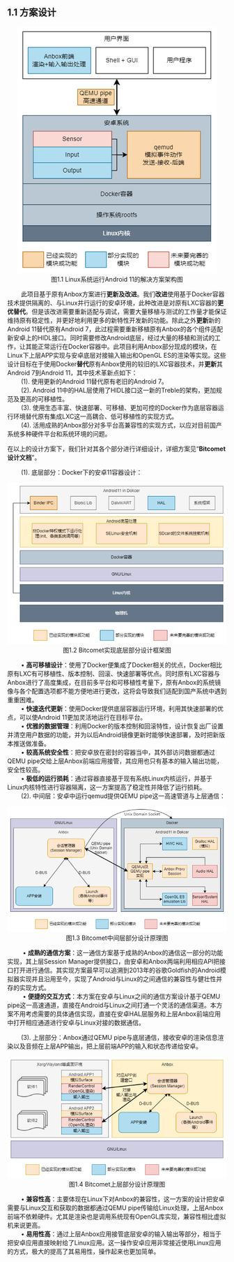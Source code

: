 ## 1.1 方案设计  

<center><img src=images/anbox11.png></center>

<center>图1.1 Linux系统运行Android 11的解决方案架构图</center>

&nbsp;&nbsp;&nbsp;&nbsp;&nbsp;&nbsp;&nbsp;&nbsp;此项目基于原有Anbox方案进行**更新及改进**。我们**改进**使用基于Docker容器技术提供隔离的、与Linux并行运行的安卓环境，此种改进是对原有LXC容器的**更优替代**。但是该改进需要重新适配与调试，需要大量移植与测试的工作量才能保证维持原有稳定性，并更好地利用更多的新特性开发新的功能。除此之外**更新**新的Android 11替代原有Android 7，此过程需要重新移植原有Anbox的各个组件适配新安卓上的HIDL接口。同时需要修改Android底层，经过大量的移植和测试的工作，让其能正常运行在Docker容器中。此项目利用Anbox部分现成的模块，在Linux下上层APP实现与安卓底层对接输入输出和OpenGL ES的渲染等实现。这些设计目标在于使用Docker**替代**原有Anbox使用的较旧的LXC容器技术，并**更新**其Android 7到Android 11，其中技术革新点如下：  
&nbsp;&nbsp;&nbsp;&nbsp;&nbsp;&nbsp;&nbsp;&nbsp;(1). 使用更新的Android 11替代原有老旧的Android 7。  
&nbsp;&nbsp;&nbsp;&nbsp;&nbsp;&nbsp;&nbsp;&nbsp;(2). Android 11中的HAL层使用了HIDL接口这一新的Treble的架构，更加规范及更高的可移植性。  
&nbsp;&nbsp;&nbsp;&nbsp;&nbsp;&nbsp;&nbsp;&nbsp;(3). 使用生态丰富、快速部署、可移植、更加可控的Docker作为底层容器运行环境替代原有集成LXC这一高耦合、低可移植性的实现方式。  
&nbsp;&nbsp;&nbsp;&nbsp;&nbsp;&nbsp;&nbsp;&nbsp;(4). 活用成熟的Anbox部分对多平台高兼容性的实现方式，以应对目前国产系统多种硬件平台和系统环境的问题。  

在以上的设计方案下，我们针对其各个部分进行详细设计，详细方案见“**Bitcomet设计文档**”。

&nbsp;&nbsp;&nbsp;&nbsp;&nbsp;&nbsp;&nbsp;&nbsp;(1). 底层部分：Docker下的安卓11容器设计：  

<center><img src=images/design/Anbox11_in_Docker.png></center>

<center>图1.2 Bitcomet实现底层部分设计框架图</center>

&nbsp;&nbsp;&nbsp;&nbsp;&nbsp;&nbsp;&nbsp;&nbsp;• **高可移植设计**：使用了Docker便集成了Docker相关的优点，Docker相比原有LXC有可移植性、版本控制、回滚、快速部署等优点。同时原有LXC容器与Anbox进行了高度集成，在目前多平台和可移植性考量下，原有Anbox的系统镜像与各个配置选项都不能方便地进行更改，这将会导致我们适配到国产系统中遇到重重困难。  
&nbsp;&nbsp;&nbsp;&nbsp;&nbsp;&nbsp;&nbsp;&nbsp;• **快速迭代更新**：使用Docker提供底层容器运行环境，利用其快速部署的优点，可以使Android 11更加灵活地运行在目标平台。  
&nbsp;&nbsp;&nbsp;&nbsp;&nbsp;&nbsp;&nbsp;&nbsp;• **优雅的数据管理**：利用Docker的版本控制和回滚特性，设计恢复出厂设置并清空用户数据的功能，并为以后Android镜像更新时能够快速部署，及时把新版本推送做准备。  
&nbsp;&nbsp;&nbsp;&nbsp;&nbsp;&nbsp;&nbsp;&nbsp;• **较高系统安全性**：把安卓放在密封的容器当中，其外部访问数据都通过QEMU pipe交给上层Anbox前端应用接管，其应用也只有基本的输入输出功能，安全性较高。  
&nbsp;&nbsp;&nbsp;&nbsp;&nbsp;&nbsp;&nbsp;&nbsp;• **极低的运行损耗**：通过容器直接基于现有系统Linux内核运行，并基于Linux内核特性进行容器隔离，这一方案提高了稳定性并降低了运行损耗。  
&nbsp;&nbsp;&nbsp;&nbsp;&nbsp;&nbsp;&nbsp;&nbsp;(2). 中间层：安卓中运行qemud提供QEMU pipe这一高速管道与上层通信：  

<center><img src=images/design/Anbox11_IO_Model.png></center>

<center>图1.3 Bitcomet中间层部分设计原理图</center>

&nbsp;&nbsp;&nbsp;&nbsp;&nbsp;&nbsp;&nbsp;&nbsp; • **成熟的通信方案**：这一通信方案基于成熟的Anbox的通信这一部分的功能实现，其上层Session Manager提供接口，由安卓和Anbox两端利用相应API把接口打开进行通信。其实现方案最早可以追溯到2013年的谷歌Goldfish的Android模拟器实现并且沿用至今，实现了Android与Linux的之间通信的兼容性与健壮性并存的实现方式。  
&nbsp;&nbsp;&nbsp;&nbsp;&nbsp;&nbsp;&nbsp;&nbsp; • **便捷的交互方式**：本方案在安卓与Linux之间的通信方案设计基于QEMU pipe这一高速通道，直接在Android与Linux之间打通一个灵活的通信渠道。本方案不用考虑需要的具体通信实现，直接在安卓HAL层服务和上层Anbox前端应用中打开相应通道进行安卓与Linux对接的数据通信。

&nbsp;&nbsp;&nbsp;&nbsp;&nbsp;&nbsp;&nbsp;&nbsp;(3). 上层部分：Anbox通过QEMU pipe与底层通信，接收安卓的渲染信息渲染以及音频在上层APP输出，把上层前端APP的输入和状态传递给安卓。  

<center><img src=images/design/Anbox11_in_Linux.png></center>

<center>图1.4 Bitcomet上层部分设计原理图</center>

&nbsp;&nbsp;&nbsp;&nbsp;&nbsp;&nbsp;&nbsp;&nbsp;• **兼容性高**：主要体现在Linux下对Anbox的兼容性，这一方案的设计把安卓需要与Linux交互和获取的数据都通过QEMU pipe传输给Linux处理，上层Anbox前端不依赖硬件。尤其是渲染也是调用系统现有OpenGL库实现，兼容性相比虚拟机来说更高。  
&nbsp;&nbsp;&nbsp;&nbsp;&nbsp;&nbsp;&nbsp;&nbsp;• **易用性高**：通过上层Anbox应用接管底层安卓的输入输出等部分，相当于把安卓应用直接映射给了Linux应用。这一操作安卓应用非常接近使用Linux应用的方式，极大的提高了其易用性，操作起来也更加简单。  
